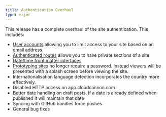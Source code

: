 ```yaml
---
title: Authentication Overhaul
type: major
---
```


This release has a complete overhaul of the site authentication. This includes:

* [User accounts](/authentication/user-accounts/) allowing you to limit access to your site based on an email address
* [Authenticated routes](/authentication/custom-routes/) allows you to have private sections of a site
* [Date/time front matter interfaces](/editing/front-matter/)
* [Prototyping sites](/hosting/authentication/none/) no longer require a password. Instead viewers will be presented with a splash screen before viewing the site.
* Internationalisation language detection incorporates the country more effectively.
* Disabled HTTP access on app.cloudcannon.com
* Better date handling on draft posts. If a date is already defined when published it will maintain that date
* Syncing with GitHub handles force pushes
* General bug fixes